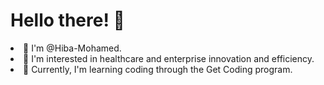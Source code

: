 <h1>Hello there! 👋</h1>
<li>👋 I'm @Hiba-Mohamed.</li> 
<li>👀 I'm interested in healthcare and enterprise innovation and efficiency.</li>
<li>🌱 Currently, I'm learning coding through the Get Coding program.</li>

<!---
Hiba-Mohamed/Hiba-Mohamed is a ✨ special ✨ repository because its `README.md` (this file) appears on your GitHub profile.
You can click the Preview link to take a look at your changes.
--->
